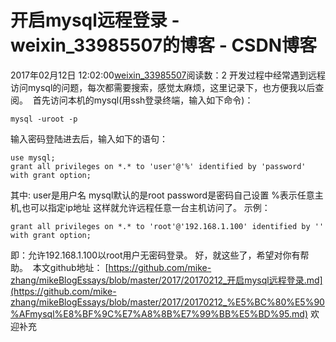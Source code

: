 # 开启mysql远程登录 - weixin_33985507的博客 - CSDN博客
2017年02月12日 12:02:00[weixin_33985507](https://me.csdn.net/weixin_33985507)阅读数：2
开发过程中经常遇到远程访问mysql的问题，每次都需要搜索，感觉太麻烦，这里记录下，也方便我以后查阅。 
首先访问本机的mysql(用ssh登录终端，输入如下命令)：
```
mysql -uroot -p
```
输入密码登陆进去后，输入如下的语句：
```
use mysql;
grant all privileges on *.* to 'user'@'%' identified by 'password' with grant option;
```
其中:
user是用户名
mysql默认的是root
password是密码自己设置
%表示任意主机,也可以指定ip地址
这样就允许远程任意一台主机访问了。
示例：
```
grant all privileges on *.* to 'root'@'192.168.1.100' identified by '' with grant option;
```
即：允许192.168.1.100以root用户无密码登录。
好，就这些了，希望对你有帮助。 
本文github地址：
[https://github.com/mike-zhang/mikeBlogEssays/blob/master/2017/20170212_开启mysql远程登录.md](https://github.com/mike-zhang/mikeBlogEssays/blob/master/2017/20170212_%E5%BC%80%E5%90%AFmysql%E8%BF%9C%E7%A8%8B%E7%99%BB%E5%BD%95.md)
欢迎补充 
